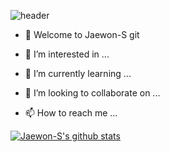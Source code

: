 ![header](https://capsule-render.vercel.app/api?type=waving&color=gradient&height=300&section=header&text=Hitten'%20Different&fontSize=90&animation=fadeIn&fontAlignY=38&desc=&descAlignY=51&descAlign=62)

- 👋 Welcome to Jaewon-S git  
- 👀 I’m interested in ...

- 🌱 I’m currently learning ...
- 💞️ I’m looking to collaborate on ...
- 📫 How to reach me ...

[![Jaewon-S's github stats](https://github-readme-stats.vercel.app/api?username=Jaewon-S&show_icons=true&theme=dark&count_private=true)](https://github.com/Jaewon-S)


<!---
Jaewon-S/Jaewon-S is a ✨ special ✨ repository because its `README.md` (this file) appears on your GitHub profile.
You can click the Preview link to take a look at your changes.
--->
